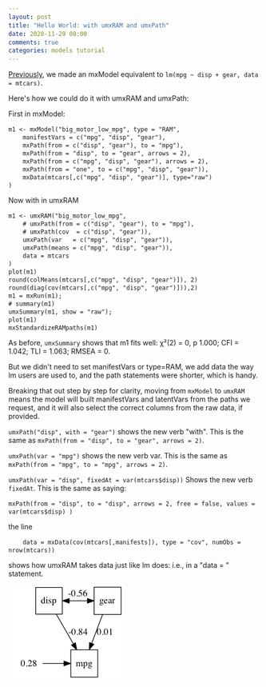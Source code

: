 ```yaml
---
layout: post
title: "Hello World: with umxRAM and umxPath"
date: 2020-11-29 00:00
comments: true
categories: models tutorial
---
```


<a name="top"></a>

[Previously](/models/tutorial/2020/11/30/First-steps.html), we  made an mxModel equivalent to `lm(mpg ~ disp + gear, data = mtcars)`.

Here's how we could do it with umxRAM and umxPath:

First in mxModel:

``` splus
m1 <- mxModel("big_motor_low_mpg", type = "RAM",
	manifestVars = c("mpg", "disp", "gear"),
	mxPath(from = c("disp", "gear"), to = "mpg"),
	mxPath(from = "disp", to = "gear", arrows = 2),
	mxPath(from = c("mpg", "disp", "gear"), arrows = 2),
	mxPath(from = "one", to = c("mpg", "disp", "gear")),
	mxData(mtcars[,c("mpg", "disp", "gear")], type="raw")
)
```

Now with in umxRAM

```splus
m1 <- umxRAM("big_motor_low_mpg",
	# umxPath(from = c("disp", "gear"), to = "mpg"),
	# umxPath(cov  = c("disp", "gear")),
	umxPath(var   = c("mpg", "disp", "gear")),
	umxPath(means = c("mpg", "disp", "gear")),
	data = mtcars
)
plot(m1)
round(colMeans(mtcars[,c("mpg", "disp", "gear")]), 2)
round(diag(cov(mtcars[,c("mpg", "disp", "gear")])),2)
m1 = mxRun(m1); 
# summary(m1)
umxSummary(m1, show = "raw"); 
plot(m1)
mxStandardizeRAMpaths(m1)
```
As before,  `umxSummary` shows that m1 fits well: χ²(2) = 0, p 1.000; CFI = 1.042; TLI = 1.063; RMSEA = 0.

But we didn't need to set manifestVars or type=RAM, we add data the way lm users are used to, and the path statements were shorter, which is handy.

Breaking that out step by step for clarity, moving from `mxModel` to `umxRAM` means the model will built manifestVars and latentVars from the paths we request, and it will also select the correct columns from the raw data, if provided.


`umxPath("disp", with = "gear")` shows the new verb "with". This is the same as `mxPath(from = "disp", to = "gear", arrows = 2)`.

`umxPath(var = "mpg")` shows the new verb var. This is the same as `mxPath(from = "mpg", to = "mpg", arrows = 2)`.

`umxPath(var = "disp", fixedAt = var(mtcars$disp))` Shows the new verb `fixedAt`. This is the same as saying:

```splus
mxPath(from = "disp", to = "disp", arrows = 2, free = false, values = var(mtcars$disp) )
```

the line

```splus
    data = mxData(cov(mtcars[,manifests]), type = "cov", numObs = nrow(mtcars))
```
shows how umxRAM takes data just like lm does: i.e., in  a "data = " statement.


![model 1](/media/1_make_a_model/mtcar2.png "Model 1")
